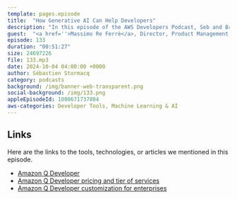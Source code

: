 ```yaml
---
template: pages.episode
title:  "How Generative AI Can Help Developers"
description: "In this episode of the AWS Developers Podcast, Seb and Brooke are joined by Massimo Refere, a senior principal product manager in the Amazon Q team. They discuss how generative AI can help developers and introduce Amazon Q Developer, a generative AI assistant for work. They explore the different capabilities of Amazon Q Developer, including troubleshooting, coding assistance, and task assignment. They also discuss the conversational coding experience and the ability to customize models based on an organization's codebase. The episode concludes with a discussion on how developers can get started with Amazon Q Developer. The conversation covers topics such as the overlap between Q business and Q Developer, customization and personalization, the challenges of demoing customizations, the minimum amount of code required for customization, evaluating customized models, data security and protection, and the future direction of Amazon Q Developer."
guest:  "<a href=''>Massimo Re Ferrè</a>, Director, Product Management, AWS, and <a href='https://www.linkedin.com/in/brookejamieson/'>Brooke Jamieson</a>, Developer Advocate, AWS."
episode: 133
duration: "00:51:27" 
size: 24697226
file: 133.mp3	
date: 2024-10-04 04:00:00 +0000
author: Sébastien Stormacq
category: podcasts
background: /img/banner-web-transparent.png
social-background: /img/133.png
appleEpisodeId: 1000671737804
aws-categories: Developer Tools, Machine Learning & AI
---
```


## Links

Here are the links to the tools, technologies, or articles we mentioned in this episode.

- [Amazon Q Developer](https://docs.aws.amazon.com/amazonq/latest/qdeveloper-ug/what-is.html)
- [Amazon Q Developer pricing and tier of services](https://aws.amazon.com/q/developer/pricing/)
- [Amazon Q Developer customization for enterprises](https://docs.aws.amazon.com/amazonq/latest/qdeveloper-ug/customizations-admin-activate.html)

